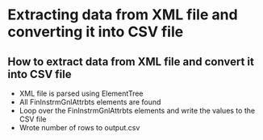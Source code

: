 # Extracting data from XML file and converting it into CSV file

## How to extract data from XML file and convert it into CSV file
- XML file is parsed using ElementTree
- All FinInstrmGnlAttrbts elements are found
- Loop over the FinInstrmGnlAttrbts elements and write the values to the CSV file
- Wrote number of rows to output.csv

